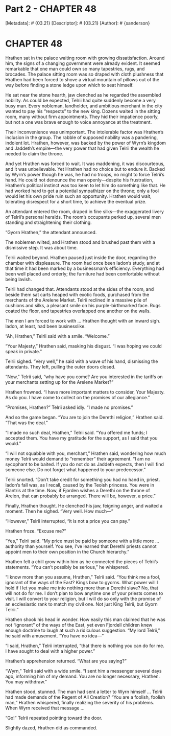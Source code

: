 # Part 2 - CHAPTER 48
[Metadata]: # {03.21}
[Descriptor]: # {03.21}
[Author]: # {sanderson}

# CHAPTER 48
Hrathen sat in the palace waiting room with growing dissatisfaction. Around
him, the signs of a changing government were already evident. It seemed
remarkable that one man could own so many tapestries, rugs, and brocades. The
palace sitting room was so draped with cloth plushness that Hrathen had been
forced to shove a virtual mountain of pillows out of the way before finding a
stone ledge upon which to seat himself.

He sat near the stone hearth, jaw clenched as he regarded the assembled
nobility. As could be expected, Telrii had quite suddenly become a very busy
man. Every nobleman, landholder, and ambitious merchant in the city wanted to
pay his “respects” to the new king. Dozens waited in the sitting room, many
without firm appointments. They hid their impatience poorly, but not a one was
brave enough to voice annoyance at the treatment.

Their inconvenience was unimportant. The intolerable factor was Hrathen’s
inclusion in the group. The rabble of supposed nobility was a pandering,
indolent lot. Hrathen, however, was backed by the power of Wyrn’s kingdom and
Jaddeth’s empire—the very power that had given Telrii the wealth he needed to
claim the throne.

And yet Hrathen was forced to wait. It was maddening, it was discourteous, and
it was unbelievable. Yet Hrathen had no choice but to endure it. Backed by
Wyrn’s power though he was, he had no troops, no might to force Telrii’s hand.
He could not denounce the man openly—despite his frustration, Hrathen’s
political instinct was too keen to let him do something like that. He had
worked hard to get a potential sympathizer on the throne; only a fool would let
his own pride ruin such an opportunity. Hrathen would wait, tolerating
disrespect for a short time, to achieve the eventual prize.

An attendant entered the room, draped in fine silks—the exaggerated livery of
Telrii’s personal heralds. The room’s occupants perked up, several men standing
and straightening their clothing.

“Gyorn Hrathen,” the attendant announced.

The noblemen wilted, and Hrathen stood and brushed past them with a dismissive
step. It was about time.

Telrii waited beyond. Hrathen paused just inside the door, regarding the
chamber with displeasure. The room had once been Iadon’s study, and at that
time it had been marked by a businessman’s efficiency. Everything had been well
placed and orderly; the furniture had been comfortable without being lavish.

Telrii had changed that. Attendants stood at the sides of the room, and beside
them sat carts heaped with exotic foods, purchased from the merchants of the
Arelene Market. Telrii reclined in a massive pile of cushions and silks, a
pleasant smile on his purple-birthmarked face. Rugs coated the floor, and
tapestries overlapped one another on the walls.

The men I am forced to work with … Hrathen thought with an inward sigh. Iadon,
at least, had been businesslike.

“Ah, Hrathen,” Telrii said with a smile. “Welcome.”

“Your Majesty,” Hrathen said, masking his disgust. “I was hoping we could speak
in private.”

Telrii sighed. “Very well,” he said with a wave of his hand, dismissing the
attendants. They left, pulling the outer doors closed.

“Now,” Telrii said, “why have you come? Are you interested in the tariffs on
your merchants setting up for the Arelene Market?”

Hrathen frowned. “I have more important matters to consider, Your Majesty. As
do you. I have come to collect on the promises of our allegiance.”

“Promises, Hrathen?” Telrii asked idly. “I made no promises.”

And so the game began. “You are to join the Derethi religion,” Hrathen said.
“That was the deal.”

“I made no such deal, Hrathen,” Telrii said. “You offered me funds; I accepted
them. You have my gratitude for the support, as I said that you would.”

“I will not squabble with you, merchant,” Hrathen said, wondering how much
money Telrii would demand to “remember” their agreement. “I am no sycophant to
be baited. If you do not do as Jaddeth expects, then I will find someone else.
Do not forget what happened to your predecessor.”

Telrii snorted. “Don’t take credit for something you had no hand in, priest.
Iadon’s fall was, as I recall, caused by the Teoish princess. You were in
Elantris at the time. Now, if Fjorden wishes a Derethi on the throne of Arelon,
that can probably be arranged. There will be, however, a price.”

Finally, Hrathen thought. He clenched his jaw, feigning anger, and waited a
moment. Then he sighed. “Very well. How much—”

“However,” Telrii interrupted, “it is not a price you can pay.”

Hrathen froze. “Excuse me?”

“Yes,” Telrii said. “My price must be paid by someone with a little more …
authority than yourself. You see, I’ve learned that Derethi priests cannot
appoint men to their own position in the Church hierarchy.”

Hrathen felt a chill grow within him as he connected the pieces of Telrii’s
statements. “You can’t possibly be serious,” he whispered.

“I know more than you assume, Hrathen,” Telrii said. “You think me a fool,
ignorant of the ways of the East? Kings bow to gyorns. What power will I hold
if I let you make me into nothing more than a Derethi slave? No, that will not
do for me. I don’t plan to bow anytime one of your priests comes to visit. I
will convert to your religion, but I will do so only with the promise of an
ecclesiastic rank to match my civil one. Not just King Telrii, but Gyorn
Telrii.”

Hrathen shook his head in wonder. How easily this man claimed that he was not
“ignorant” of the ways of the East, yet even Fjordell children knew enough
doctrine to laugh at such a ridiculous suggestion. “My lord Telrii,” he said
with amusement. “You have no idea—”

“I said, Hrathen,” Telrii interrupted, “that there is nothing you can do for
me. I have sought to deal with a higher power.”

Hrathen’s apprehension returned. “What are you saying?”

“Wyrn,” Telrii said with a wide smile. “I sent him a messenger several days
ago, informing him of my demand. You are no longer necessary, Hrathen. You may
withdraw.”

Hrathen stood, stunned. The man had sent a letter to Wyrn himself … Telrii had
made demands of the Regent of All Creation? “You are a foolish, foolish man,”
Hrathen whispered, finally realizing the severity of his problems. When Wyrn
received that message …

“Go!” Telrii repeated pointing toward the door.

Slightly dazed, Hrathen did as commanded.

